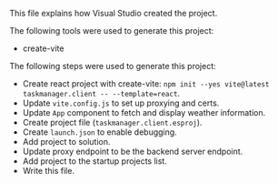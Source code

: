 This file explains how Visual Studio created the project.

The following tools were used to generate this project:
- create-vite

The following steps were used to generate this project:
- Create react project with create-vite: `npm init --yes vite@latest taskmanager.client -- --template=react`.
- Update `vite.config.js` to set up proxying and certs.
- Update `App` component to fetch and display weather information.
- Create project file (`taskmanager.client.esproj`).
- Create `launch.json` to enable debugging.
- Add project to solution.
- Update proxy endpoint to be the backend server endpoint.
- Add project to the startup projects list.
- Write this file.
